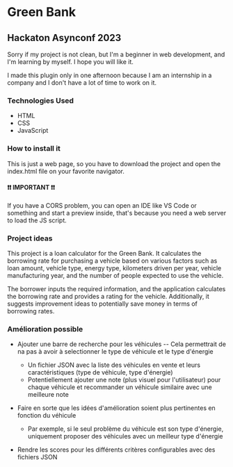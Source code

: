 # Green Bank
## Hackaton Asynconf 2023

Sorry if my project is not clean, but I'm a beginner in web development, and I'm learning by myself.
I hope you will like it.

I made this plugin only in one afternoon because I am an internship in a company
and I don't have a lot of time to work on it.

### Technologies Used
- HTML
- CSS
- JavaScript

### How to install it

This is just a web page, so you have to download the project and open the index.html file on your favorite navigator.

#### **❗❗ IMPORTANT ❗❗**
If you have a CORS problem, you can open an IDE like VS Code or something and start a preview inside, that's because you need a web server to load the JS script.

### Project ideas

This project is a loan calculator for the Green Bank.
It calculates the borrowing rate for purchasing a vehicle based on various factors such as loan amount, vehicle type,
energy type, kilometers driven per year, vehicle manufacturing year,
and the number of people expected to use the vehicle.

The borrower inputs the required information,
and the application calculates the borrowing rate and provides a rating for the vehicle.
Additionally, it suggests improvement ideas to potentially save money in terms of borrowing rates.

### Amélioration possible

- Ajouter une barre de recherche pour les véhicules -- Cela permettrait de na pas à avoir à selectionner le type de véhicule et le type d'énergie
  - Un fichier JSON avec la liste des véhicules en vente et leurs caractéristiques (type de véhicule, type d'énergie)
  - Potentiellement ajouter une note (plus visuel pour l'utilisateur) pour chaque véhicule et recommander un véhicule similaire avec une meilleure note

- Faire en sorte que les idées d'amélioration soient plus pertinentes en fonction du véhicule
  - Par exemple, si le seul problème du véhicule est son type d'énergie, uniquement proposer des véhicules avec un meilleur type d'énergie

- Rendre les scores pour les différents critères configurables avec des fichiers JSON
